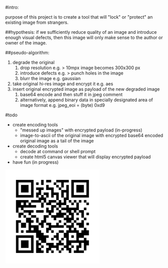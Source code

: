 #intro:

purpose of this project is to create a tool that will "lock" or "protect" an existing image from strangers.  


##hypothesis:
if we sufficiently reduce quality of an image and introduce enough visual defects, then this image will only make
sense to the author or owner of the image.



##pseudo-algorithm:

1. degrade the original
    1. drop resolution e.g. > 10mpx image becomes 300x300 px
	1. introduce defects e.g. > punch holes in the image
	1. blurr the image e.g. gaussian
1. take original hi-res image and encrypt it e.g. aes
1. insert original encrypted image as payload of the new degraded image
    1. base64 encode and then stuff it in jpeg comment
	1. alternatively, append binary data in specially designated area of image format e.g. jpeg_eoi = (byte) 0xd9




#todo


- create encoding tools
    - "messed up images" with encrypted payload (in-progress)
	- image-to-ascii of the original image with encrypted base64 encoded original image as a tail of the image
- create decoding tools
    - decode at command or shell prompt
	- create html5 canvas viewer that will display encrypted payload
- have fun (in progress)













![imagelock qr](qr.png)